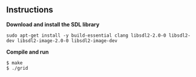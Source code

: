 ## Instructions

**Download and install the SDL library**

````
sudo apt-get install -y build-essential clang libsdl2-2.0-0 libsdl2-dev libsdl2-image-2.0-0 libsdl2-image-dev
````

**Compile and run**

````
$ make
$ ./grid
````
